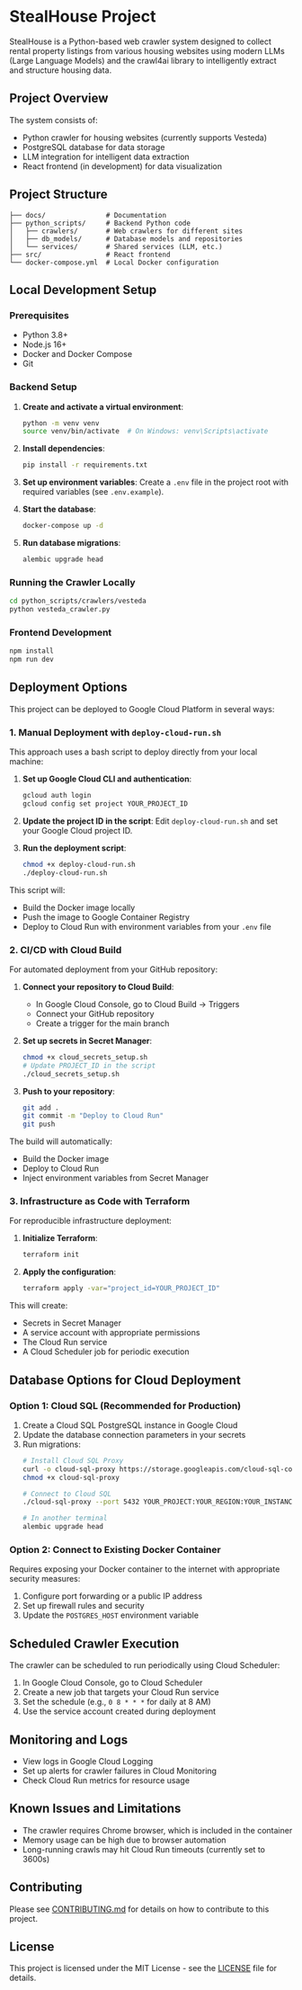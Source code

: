# StealHouse Project

StealHouse is a Python-based web crawler system designed to collect rental property listings from various housing websites using modern LLMs (Large Language Models) and the crawl4ai library to intelligently extract and structure housing data.

## Project Overview

The system consists of:
- Python crawler for housing websites (currently supports Vesteda)
- PostgreSQL database for data storage
- LLM integration for intelligent data extraction
- React frontend (in development) for data visualization

## Project Structure

```
├── docs/               # Documentation
├── python_scripts/     # Backend Python code
│   ├── crawlers/       # Web crawlers for different sites
│   ├── db_models/      # Database models and repositories
│   └── services/       # Shared services (LLM, etc.)
├── src/                # React frontend
└── docker-compose.yml  # Local Docker configuration
```

## Local Development Setup

### Prerequisites

- Python 3.8+
- Node.js 16+
- Docker and Docker Compose
- Git

### Backend Setup

1. **Create and activate a virtual environment**:
   ```bash
   python -m venv venv
   source venv/bin/activate  # On Windows: venv\Scripts\activate
   ```

2. **Install dependencies**:
   ```bash
   pip install -r requirements.txt
   ```

3. **Set up environment variables**:
   Create a `.env` file in the project root with required variables (see `.env.example`).

4. **Start the database**:
   ```bash
   docker-compose up -d
   ```

5. **Run database migrations**:
   ```bash
   alembic upgrade head
   ```

### Running the Crawler Locally

```bash
cd python_scripts/crawlers/vesteda
python vesteda_crawler.py
```

### Frontend Development

```bash
npm install
npm run dev
```

## Deployment Options

This project can be deployed to Google Cloud Platform in several ways:

### 1. Manual Deployment with `deploy-cloud-run.sh`

This approach uses a bash script to deploy directly from your local machine:

1. **Set up Google Cloud CLI and authentication**:
   ```bash
   gcloud auth login
   gcloud config set project YOUR_PROJECT_ID
   ```

2. **Update the project ID in the script**:
   Edit `deploy-cloud-run.sh` and set your Google Cloud project ID.

3. **Run the deployment script**:
   ```bash
   chmod +x deploy-cloud-run.sh
   ./deploy-cloud-run.sh
   ```

This script will:
- Build the Docker image locally
- Push the image to Google Container Registry
- Deploy to Cloud Run with environment variables from your `.env` file

### 2. CI/CD with Cloud Build

For automated deployment from your GitHub repository:

1. **Connect your repository to Cloud Build**:
   - In Google Cloud Console, go to Cloud Build → Triggers
   - Connect your GitHub repository
   - Create a trigger for the main branch

2. **Set up secrets in Secret Manager**:
   ```bash
   chmod +x cloud_secrets_setup.sh
   # Update PROJECT_ID in the script
   ./cloud_secrets_setup.sh
   ```

3. **Push to your repository**:
   ```bash
   git add .
   git commit -m "Deploy to Cloud Run"
   git push
   ```

The build will automatically:
- Build the Docker image
- Deploy to Cloud Run
- Inject environment variables from Secret Manager

### 3. Infrastructure as Code with Terraform

For reproducible infrastructure deployment:

1. **Initialize Terraform**:
   ```bash
   terraform init
   ```

2. **Apply the configuration**:
   ```bash
   terraform apply -var="project_id=YOUR_PROJECT_ID"
   ```

This will create:
- Secrets in Secret Manager
- A service account with appropriate permissions
- The Cloud Run service
- A Cloud Scheduler job for periodic execution

## Database Options for Cloud Deployment

### Option 1: Cloud SQL (Recommended for Production)

1. Create a Cloud SQL PostgreSQL instance in Google Cloud
2. Update the database connection parameters in your secrets
3. Run migrations:
   ```bash
   # Install Cloud SQL Proxy
   curl -o cloud-sql-proxy https://storage.googleapis.com/cloud-sql-connectors/cloud-sql-proxy/v2.0.0/cloud-sql-proxy.linux.amd64
   chmod +x cloud-sql-proxy
   
   # Connect to Cloud SQL
   ./cloud-sql-proxy --port 5432 YOUR_PROJECT:YOUR_REGION:YOUR_INSTANCE
   
   # In another terminal
   alembic upgrade head
   ```

### Option 2: Connect to Existing Docker Container

Requires exposing your Docker container to the internet with appropriate security measures:

1. Configure port forwarding or a public IP address
2. Set up firewall rules and security
3. Update the `POSTGRES_HOST` environment variable

## Scheduled Crawler Execution

The crawler can be scheduled to run periodically using Cloud Scheduler:

1. In Google Cloud Console, go to Cloud Scheduler
2. Create a new job that targets your Cloud Run service
3. Set the schedule (e.g., `0 8 * * *` for daily at 8 AM)
4. Use the service account created during deployment

## Monitoring and Logs

- View logs in Google Cloud Logging
- Set up alerts for crawler failures in Cloud Monitoring
- Check Cloud Run metrics for resource usage

## Known Issues and Limitations

- The crawler requires Chrome browser, which is included in the container
- Memory usage can be high due to browser automation
- Long-running crawls may hit Cloud Run timeouts (currently set to 3600s)

## Contributing

Please see [CONTRIBUTING.md](./CONTRIBUTING.md) for details on how to contribute to this project.

## License

This project is licensed under the MIT License - see the [LICENSE](LICENSE) file for details.
